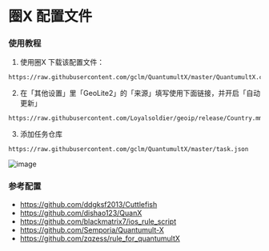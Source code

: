 # 圈X 配置文件

### 使用教程

1. 使用圈X 下载该配置文件：

```
https://raw.githubusercontent.com/gclm/QuantumultX/master/QuantumultX.conf
```

2. 在「其他设置」里「GeoLite2」的「来源」填写使用下面链接，并开启「自动更新」

```
https://raw.githubusercontent.com/Loyalsoldier/geoip/release/Country.mmdb
```

3. 添加任务仓库

```
https://raw.githubusercontent.com/gclm/QuantumultX/master/task.json
```

![image](https://user-images.githubusercontent.com/31948921/141168012-5256d021-5f8a-4336-b68f-8fc194b3e919.png)

### 参考配置

- https://github.com/ddgksf2013/Cuttlefish
- https://github.com/dishao123/QuanX
- https://github.com/blackmatrix7/ios_rule_script
- https://github.com/Semporia/Quantumult-X
- https://github.com/zqzess/rule_for_quantumultX